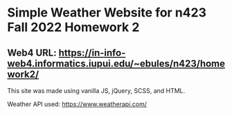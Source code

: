 # Simple Weather Website for n423 Fall 2022 Homework 2

## Web4 URL: https://in-info-web4.informatics.iupui.edu/~ebules/n423/homework2/

This site was made using vanilla JS, jQuery, SCSS, and HTML.

Weather API used: https://www.weatherapi.com/
